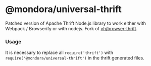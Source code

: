 # @mondora/universal-thrift

Patched version of Apache Thrift Node.js library to work either with Webpack /
Browserify or with nodejs. Fork of
[vh/browser-thrift](https://github.com/vh/browser-thrift).

### Usage

It is necessary to replace all `require('thrift')` with
`require('@mondora/universal-thrift')` in the thrift generated files.
